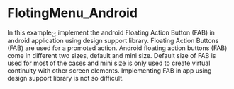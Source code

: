 # FlotingMenu_Android
In this exampleල implement the android Floating Action Button (FAB) in android application using design support library. Floating Action Buttons (FAB) are used for a promoted action. Android floating action buttons (FAB) come in different two sizes, default and mini size. Default size of FAB is used for most of the cases and mini size is only used to create virtual continuity with other screen elements. Implementing FAB in app using design support library is not so difficult.
